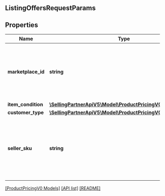 ## ListingOffersRequestParams

## Properties

Name | Type | Description | Notes
------------ | ------------- | ------------- | -------------
**marketplace_id** | **string** | A marketplace identifier. Specifies the marketplace for which prices are returned. |
**item_condition** | [**\SellingPartnerApiV5\Model\ProductPricingV0\ItemCondition**](ItemCondition.md) |  |
**customer_type** | [**\SellingPartnerApiV5\Model\ProductPricingV0\CustomerType**](CustomerType.md) |  | [optional]
**seller_sku** | **string** | The seller stock keeping unit (SKU) of the item. This is the same SKU passed as a path parameter. |

[[ProductPricingV0 Models]](../) [[API list]](../../Api) [[README]](../../../README.md)
